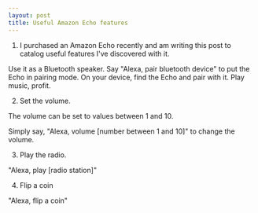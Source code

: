 ```yaml
---
layout: post
title: Useful Amazon Echo features
---
```


1. I purchased an Amazon Echo recently and am writing this post to catalog useful features I've discovered with it.

Use it as a Bluetooth speaker.
Say "Alexa, pair bluetooth device" to put the Echo in pairing mode. On your device, find the Echo and pair with it. Play music, profit.

2. Set the volume.

The volume can be set to values between 1 and 10.

Simply say, "Alexa, volume [number between 1 and 10]" to change the volume.

3. Play the radio.

"Alexa, play [radio station]"

4. Flip a coin

"Alexa, flip a coin"
